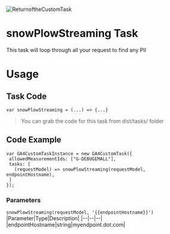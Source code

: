 
![ReturnoftheCustomTask](https://github.com/user-attachments/assets/92f0b278-1d0e-4d62-a289-2ac203eefc25)

# snowPlowStreaming Task

This task will loop through all your request to find any PII

# Usage
## Task Code

```var snowPlowStreaming = (...) => {...}```
> You can grab the code for this task from dist/tasks/ folder

## Code Example
```
var GA4CustomTaskInstance = new GA4CustomTask({
 allowedMeasurementIds: ["G-DEBUGEMALL"],
 tasks: [
   (requestModel) => snowPlowStreaming(requestModel,  endpointHostname),
 ]
});
```


### Parameters

```snowPlowStreaming(requestModel, '{{endpointHostname}}')```
|Parameter|Type|Description|
|--|--|--|
|endpointHostname|string|myendpoint.dot.com|